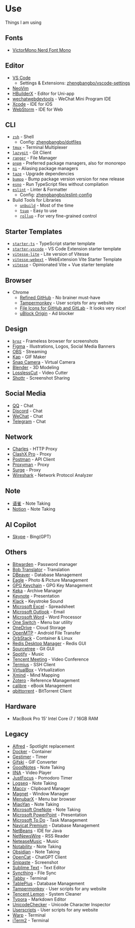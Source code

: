 # Use

Things I am using

## Fonts

- [VictorMono Nerd Font Mono](https://www.programmingfonts.org/#victor-mono)

## Editor

- [VS Code](https://code.visualstudio.com/)
  - Settings & Extensions: [zhengbangbo/vscode-settings](https://github.com/zhengbangbo/vscode-settings)
- [NeoVim](https://neovim.io/)
- [HBuilderX](https://www.dcloud.io/hbuilderx.html) - Editor for Uni-app
- [wechatwebdevtools](https://developers.weixin.qq.com/miniprogram/dev/devtools/download.html) - WeChat Mini Program IDE
- [Xcode](https://developer.apple.com/xcode/) - IDE for iOS
- [WebStorm](https://www.jetbrains.com/webstorm/) - IDE for Web

## CLI

- [`zsh`](https://zsh.org/) - Shell
  - Config: [zhengbangbo/dotfiles](https://github.com/zhengbangbo/dotfiles)
- [`tmux`](https://github.com/tmux/tmux) - Terminal Multiplexer
- [`lazygit`](https://github.com/jesseduffield/lazygit) - Git Client
- [`ranger`](https://github.com/ranger/ranger) - File Manager
- [`pnpm`](https://pnpm.io/) - Preferred package managers, also for monorepo
- [`ni`](https://github.com/antfu/ni) - Aliasing package managers
- [`taze`](https://github.com/antfu/taze) - Upgrade dependencies
- [`bumpp`](https://github.com/antfu/bumpp) - Bump package version version for new release
- [`esno`](https://github.com/esbuild-kit/esno) - Run TypeScript files without compilation
- [`eslint`](https://eslint.org/) - Linter & Formatter
  - Config: [zhengbangbo/eslint-config](https://github.com/zhengbangbo/eslint-config)
- Build Tools for Libraries
  - [`unbuild`](https://github.com/unjs/unbuild) - Most of the time
  - [`tsup`](https://github.com/egoist/tsup) - Easy to use
  - [`rollup`](https://rollupjs.org/) - For very fine-grained control

## Starter Templates

- [`starter-ts`](https://github.com/antfu/starter-ts) - TypeScript starter template
- [`starter-vscode`](https://github.com/antfu/starter-vscode) - VS Code Extension starter template
- [`vitesse-lite`](https://github.com/antfu/vitesse-lite) - Lite version of Vitesse
- [`vitesse-webext`](https://github.com/antfu/vitesse-webext) - WebExtension Vite Starter Template
- [`vitesse`](https://github.com/antfu/vitesse) - Opinionated Vite + Vue starter template

## Browser

- Chrome
  - [Refined GitHub](https://chrome.google.com/webstore/detail/refined-github/hlepfoohegkhhmjieoechaddaejaokhf) - No brainer must-have
  - [Tampermonkey](https://chrome.google.com/webstore/detail/tampermonkey/dhdgffkkebhmkfjojejmpbldmpobfkfo) - User scripts for any website
  - [File Icons for GitHub and GitLab](https://chrome.google.com/webstore/detail/file-icons-for-github-and/ficfmibkjjnpogdcfhfokmihanoldbfe) - It looks very nice!
  - [uBlock Origin](https://chrome.google.com/webstore/detail/ublock-origin/cjpalhdlnbpafiamejdnhcphjbkeiagm) - Ad blocker

## Design

- [`broz`](https://github.com/antfu/broz) - Frameless browser for screenshots
- [Figma](https://www.figma.com/) - Illustrations, Logos, Social Media Banners
- [OBS](https://obsproject.com/) - Streaming
- [Kap](https://getkap.co/) - GIF Maker
- [Snap Camera](https://snapcamera.snapchat.com/) - Virtual Camera
- [Blender](https://www.blender.org/) - 3D Modeling
- [LosslessCut](https://github.com/mifi/lossless-cut) - Video Cutter
- [Shottr](https://shottr.cc/) - Screenshot Sharing

## Social Media

- [QQ](https://im.qq.com/) - Chat
- [Discord](https://discord.com/) - Chat
- [WeChat](https://weixin.qq.com/) - Chat
- [Telegram](https://telegram.org/) - Chat

## Network

- [Charles](https://www.charlesproxy.com/) - HTTP Proxy
- [ClashX Pro](https://install.appcenter.ms/users/clashx/apps/clashx-pro/distribution_groups/public) - Proxy
- [Postman](https://www.postman.com/) - API Client
- [Proxyman](https://proxyman.io/) - Proxy
- [Surge](https://nssurge.com/) - Proxy
- [Wireshark](https://www.wireshark.org/) - Network Protocol Analyzer

## Note

- [语雀](https://yuque.com) - Note Taking
- [Notion](https://www.notion.so/) - Note Taking

## AI Copilot

- [Skype](https://www.skype.com/) - Bing(GPT)

## Others

- [Bitwarden](https://bitwarden.com/) - Password manager
- [Bob Translator](https://bobtranslate.com/) - Translation
- [DBeaver](https://dbeaver.io/) - Database Management
- [Eagle](https://eagle.cool/) - Photo & Picture Management
- [GPG Keychain](https://gpgtools.org/) - GPG Key Management
- [Keka](https://www.keka.io/) - Archive Manager
- [Keynote](https://www.apple.com/keynote/) - Presentation
- [Klack](https://tryklack.com/) - Keystroke Sound
- [Microsoft Excel](https://www.microsoft.com/en-us/microsoft-365/excel) - Spreadsheet
- [Microsoft Outlook](https://www.microsoft.com/en-us/microsoft-365/outlook) - Email
- [Microsoft Word](https://www.microsoft.com/en-us/microsoft-365/word) - Word Processor
- [One Switch](https://fireball.studio/oneswitch/) - Menu bar utility
- [OneDrive](https://www.microsoft.com/en-us/microsoft-365/onedrive/online-cloud-storage) - Cloud Storage
- [OpenMTP](https://openmtp.ganeshrvel.com/) - Android File Transfer
- [OrbStack](https://orbstack.dev/) - Container & Linux
- [Redis Desktop Manager](https://redisdesktop.com/) - Redis GUI
- [Sourcetree](https://www.sourcetreeapp.com/) - Git GUI
- [Spotify](https://www.spotify.com/) - Music
- [Tencent Meeting](https://meeting.tencent.com/) - Video Conference
- [Termius](https://termius.com/) - SSH Client
- [VirtualBox](https://www.virtualbox.org/) - Virtualization
- [Xmind](https://www.xmind.net/) - Mind Mapping
- [Zotero](https://www.zotero.org/) - Reference Management
- [calibre](https://calibre-ebook.com/) - eBook Management
- [qbittorrent](https://www.qbittorrent.org/) - BitTorrent Client

## Hardware

- MacBook Pro 15' Intel Core i7 / 16GB RAM

## Legacy

- [Alfred](https://www.alfredapp.com/) - Spotlight replacement
- [Docker](https://www.docker.com/) - Container
- [Gestimer](http://maddin.io/gestimer/) - Timer
- [Gifski](https://gif.ski/) - GIF Converter
- [GoodNotes](https://www.goodnotes.com/) - Note Taking
- [IINA](https://iina.io/) - Video Player
- [JustFocus](https://getjustfocus.com/) - Pomodoro Timer
- [Logseq](https://logseq.com/) - Note Taking
- [Maccy](https://maccy.app/) - Clipboard Manager
- [Magnet](https://magnet.crowdcafe.com/) - Window Manager
- [MenubarX](https://menubarx.app/) - Menu bar browser
- [MiaoYan](https://www.miaoyan.com/) - Note Taking
- [Microsoft OneNote](https://www.onenote.com/) - Note Taking
- [Microsoft PowerPoint](https://www.microsoft.com/en-us/microsoft-365/powerpoint) - Presentation
- [Microsoft To Do](https://todo.microsoft.com/tasks/) - Task Management
- [Navicat Premium](https://www.navicat.com/en/products/navicat-premium) - Database Management
- [NetBeans](https://netbeans.apache.org/) - IDE for Java
- [NetNewsWire](https://netnewswire.com/) - RSS Reader
- [NeteaseMusic](https://music.163.com/) - Music
- [Notability](https://www.gingerlabs.com/) - Note Taking
- [Obsidian](https://obsidian.md/) - Note Taking
- [OpenCat](https://opencat.app/) - ChatGPT Client
- [Snipaste](https://www.snipaste.com/) - Screenshot
- [Sublime Text](https://www.sublimetext.com/) - Text Editor
- [Syncthing](https://syncthing.net/) - File Sync
- [Tabby](https://tabby.ink/) - Terminal
- [TablePlus](https://tableplus.com/) - Database Management
- [Tampermonkey](https://www.tampermonkey.net/) - User scripts for any website
- [Tencent Lemon](https://lemon.qq.com/) - System Cleaner
- [Typora](https://typora.io/) - Markdown Editor
- [UnicodeChecker](https://earthlingsoft.net/UnicodeChecker/) - Unicode Character Inspector
- [Userscripts](https://openuserjs.org/) - User scripts for any website
- [Warp](https://www.warp.dev/) - Terminal
- [iTerm2](https://iterm2.com/) - Terminal
